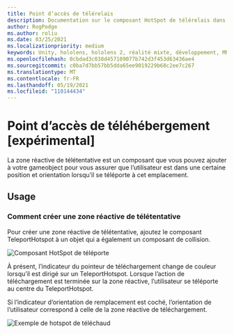 ```yaml
---
title: Point d’accès de télérelais
description: Documentation sur le composant HotSpot de télérelais dans MRTK
author: RogPodge
ms.author: roliu
ms.date: 03/25/2021
ms.localizationpriority: medium
keywords: Unity, hololens, hololens 2, réalité mixte, développement, MRTK, système de téléchaud, point d’accès de
ms.openlocfilehash: 0cbdad3c038d457109077b742d3f453d63436ae4
ms.sourcegitcommit: c0ba7d7bb57bb5dda65ee9019229b68c2ee7c267
ms.translationtype: MT
ms.contentlocale: fr-FR
ms.lasthandoff: 05/19/2021
ms.locfileid: "110144434"
---
```

# <a name="teleport-hotspot-experimental"></a>Point d’accès de téléhébergement [expérimental]

La zone réactive de télétentative est un composant que vous pouvez ajouter à votre gameobject pour vous assurer que l’utilisateur est dans une certaine position et orientation lorsqu’il se téléporte à cet emplacement.

## <a name="usage"></a>Usage

### <a name="how-to-create-a-teleport-hotspot"></a>Comment créer une zone réactive de télétentative

Pour créer une zone réactive de télétentative, ajoutez le composant TeleportHotspot à un objet qui a également un composant de collision. 

![Composant HotSpot de téléporte](../images/teleport/TeleportHotspotComponent.png)

À présent, l’indicateur du pointeur de téléchargement change de couleur lorsqu’il est dirigé sur un TeleportHotspot. Lorsque l’action de téléchargement est terminée sur la zone réactive, l’utilisateur se téléporte au centre du TeleportHotspot.

Si l’indicateur d’orientation de remplacement est coché, l’orientation de l’utilisateur correspond à celle de la zone réactive de téléchargement.

![Exemple de hotspot de téléchaud](../images/teleport/TeleportHotspotExample.gif)
